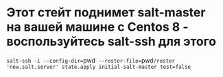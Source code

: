# Этот стейт поднимет salt-master на вашей машине с Centos 8 - воспользуйтесь salt-ssh для этого
`salt-ssh -i --config-dir=`pwd` --roster-file=`pwd`/roster 'new.salt.server' state.apply initial-salt-master test=false`
